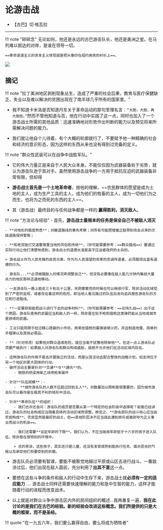 # 论游击战


- 【古巴】切·格瓦拉

-----


!!! note "碎碎念" 
    无论如何，他还是永远的古巴游击队长，他还是美洲之星。在马列难以抵达的对岸，是谁在领导一切。

    ==革命浪漫主义的资本主义体现就是把头像印在纽约男孩的衬衫上==。


![](https://cdn.jsdelivr.net/gh/SmilingWayne/picsrepo/202402282238793.png)

## 摘记


!!! note "拉丁美洲地区剥削现象丛生，造成了严重的社会后果，教育与医疗保健缺乏、失业以及难以解决的贫困出现在了南半球几乎所有的国家里。"

- 我不知道卡米洛是否知道丹东关于革命运动的那句至理名言：`“大胆，大胆，再大胆些。”`然而不管他知道与否，他在行动中实践了这一点，同时也加入了一个游击战士所需的其他品质：迅速准确地对形势作出判断的能力以及预见将来所需解决问题的能力。

- 我们就让他自个儿待着，有个大概的轮廓就行了，不要赋予他一种精确的社会和经济的意识形态，因为这样的东西从来也没有得到过完备的定义。

!!! note "群众性武装可以在战争中战胜军队。"

- 它的伟大力量正是来自于人民大众本身。不能仅仅因为武器装备处于劣势，就认为游击队逊于其对手。虽然使用游击战争的一方用于抵抗压迫的武器装备非常有限，但却得

- **游击战士首先是一个土地革命者**，按他的理解，==农民群体的愿望是成为土地的主人，成为生产工具的主人，成为他们的牲畜的主人，成为一切他们为之而生，也将为之而死的东西的主人==。

- 其（游击战）最终目的与任何战争都是一样的:**赢得胜利，消灭敌人**。


!!! note "方法论与经验"
    - 首先，**游击战士最根本的任务是保全自己不被敌人消灭**

    - **对地形的极度熟悉**；对撤退路线的事先考察；对所有可能把增援之敌带到攻击点来的次级道路保持警惕；

    - **和老百姓打交道要尊重当地的风俗和传统**，（你可能需要参考：==群众路线==）要通过实际行动让他们清楚地感到，游击战士的道德水准是高于压迫者政府的士兵的。

    > 游击战士作为人民先锋的自觉元素，作为为人民渴望的改革的忠诚传道者，必须展现出富有道德的行为。

    - 游击队...**必须根据敌人的情况来调整自己**，但没有必要像在敌人能几分钟内集结大量兵力的地区那样迅速地移动。

    - 一支游击队一晚上能走三十到五十公里，天刚蒙蒙亮的时候也可以继续行军，除非活动区域受到了严密的监视，或者存在着这样的危险，即当地人看见路过的队伍后会向追兵报告游击队的方位和行进路线。

    - **一定要获取能把战斗进行下去的战争材料**。（你可能需要参考：==论持久战==）出于这个原因，游击队使用的武器应当和敌人的一样，除非是左轮手枪和猎枪这类弹药能从当地或城市里获得的武器。

    - 工业只能局限于经过精心隐蔽的小作坊，用来给猎枪的霰弹装填火药，并且制造地雷、简单的手榴弹以及其他必需品。

    - **（针对俘虏）如果他对群众造成危险，就应当毫不犹豫地除掉他**。在这一点上游击队必须要严格执行：如果敌人对游击队和群众构成威胁，就绝不允许他们在活动区域内存在。

    - 这种游击队的作用不是去开展独立的活动，而是以其活动去配合整体的战略计划，如支持位于另一个地区的更大团体的行动。
    - 破坏活动主要是针对**交通**与**通讯**的。
        - 钢铁的桥梁用氧乙炔喷枪来破坏
    
    - 针对**队伍规模**：-
        -  **城市游击队的人数不应超过四到五人**。对数量加以限制是很重要的，因为城市游击队可以看作是在极其不利的地形中活动。

    - 针对**革命队伍**的组织：
        - 我们也许还会问：游击队的成员是否要从某一个特定的社会阶级中选择呢？前面已经讲过，游击队的社会构成应当随着具体的活动区域而调整。换言之，**游击部队的战斗核心应当由农民构成**。农民显然是最好的战士，但==其他阶层决不应当就此遭到排斥或被剥夺为正义事业而战斗的机会==。

        - 我们还需要**设定年龄的下限**。我们认为，不应当吸收年龄低于十六岁的孩子进入队伍，除非是在很特别的环境中。
    
        > 总的来说，这些孩子，其实还只是儿童，还没有发育成熟到能执行任务、面对恶劣的气候以及承受他们将要受到的折磨。


- 游击队员必须要有智谋，要能不被察觉地越过平原或山区去进行战斗。一番跋涉过后，他们出现在敌人面前，充分利用了**出其不意**这一点。

- 要想在这些斗争的条件和敌人的行动中生存下来，游击战士就**必须有一定的适应能力** .... 游击战士同样还需要快速理解的能力和急中生智的能力，这样才能随着行动的进程而改变战术。

- 以上就是对群众斗争中游击区内外的民间组织的概述...我再重复一遍，**我在此讨论的是我们在古巴的经验。新的经验会改进这些概念。我们所提供的只是大概的框架，而不是圣经。**


!!! quote "在一九五六年，我们要么赢得自由，要么将成为牺牲者"

